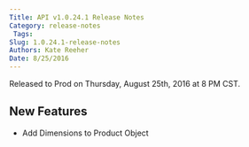 ```yaml
---
Title: API v1.0.24.1 Release Notes
Category: release-notes
 Tags: 
Slug: 1.0.24.1-release-notes
Authors: Kate Reeher
Date: 8/25/2016
---
```


Released to Prod on Thursday, August 25th, 2016 at 8 PM CST.

## New Features
- Add Dimensions to Product Object
